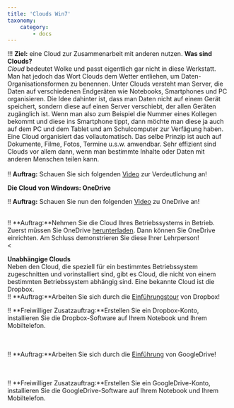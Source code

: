 ```yaml
---
title: 'Clouds Win7'
taxonomy:
    category:
        - docs
---
```


!!! **Ziel:** eine Cloud zur Zusammenarbeit mit anderen nutzen.
**Was sind Clouds?**<br>
*Cloud* bedeutet Wolke und passt eigentlich gar nicht in diese Werkstatt. Man hat jedoch das Wort Clouds dem Wetter entliehen, um Daten-Organisationsformen zu benennen. Unter Clouds versteht man Server, die Daten auf verschiedenen Endgeräten wie Notebooks, Smartphones und PC organisieren. Die Idee dahinter ist, dass man Daten nicht auf einem Gerät speichert, sondern diese auf einen Server verschiebt, der allen Geräten zugänglich ist. Wenn man also zum Beispiel die Nummer eines Kollegen bekommt und diese ins Smartphone tippt, dann möchte man diese ja auch auf dem PC und dem Tablet und am Schulcomputer zur Verfägung haben. Eine Cloud organisiert das vollautomatisch. Das selbe Prinzip ist auch auf Dokumente, Filme, Fotos, Termine u.s.w. anwendbar. Sehr effizient sind Clouds vor allem dann, wenn man bestimmte Inhalte oder Daten mit anderen Menschen teilen kann.<br><br>
!! **Auftrag:** Schauen Sie sich folgenden [Video](https://www.youtube.com/watch?v=NoABtadYfxo) zur Verdeutlichung an! <br>

**Die Cloud von Windows: OneDrive**

!! **Auftrag:** Schauen Sie nun den folgenden [Video](https://www.youtube.com/watch?v=KeY_1C4-wm8) zu OneDrive an!<br><br>

!! **Auftrag:**Nehmen Sie die Cloud Ihres Betriebssystems in Betrieb. Zuerst müssen Sie OneDrive [ herunterladen](https://onedrive.live.com/about/de-ch/support). Dann können Sie OneDrive einrichten. Am Schluss demonstrieren Sie diese Ihrer Lehrperson!<br><

**Unabhängige Clouds**<br>
Neben den Cloud, die speziell für ein bestimmtes Betriebssystem zugeschnitten und vorinstalliert sind, gibt es Cloud, die nicht von einem bestimmten Betriebssystem abhängig sind. Eine bekannte Cloud ist die Dropbox. <br>
!! **Auftrag:**Arbeiten Sie sich durch die [Einführungstour](https://www.dropbox.com/tour/0|) von Dropbox!<br>

!! **Freiwilliger Zusatzauftrag:**Erstellen Sie ein Dropbox-Konto, installieren Sie die Dropbox-Software auf Ihrem Notebook und Ihrem Mobiltelefon. <br><br><br>

!! **Auftrag:**Arbeiten Sie sich durch die [Einführung](https://www.google.ch/drive/about.html|) von GoogleDrive!<br><br><br>

!! **Freiwilliger Zusatzauftrag:**Erstellen Sie ein GoogleDrive-Konto, installieren Sie die GoogleDrive-Software auf Ihrem Notebook und Ihrem Mobiltelefon. <br><br><br>





